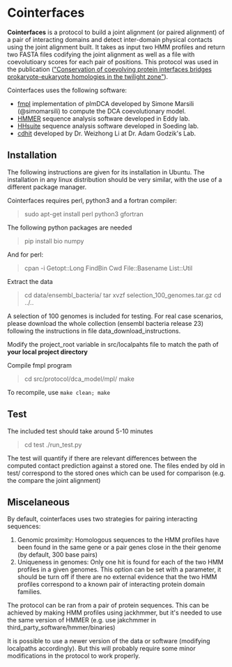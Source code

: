 
# Cointerfaces
**Cointerfaces** is a protocol to build a joint alignment (or paired alignment) of a pair of interacting domains and detect inter-domain physical contacts using the joint alignment built. It takes as input two HMM profiles and return two FASTA files codifying the joint alignment as well as a file with coevolutioary scores for each pair of positions. This protocol was used in the publication (["Conservation of coevolving protein interfaces bridges prokaryote-eukaryote homologies in the twilight zone"](http://www.pnas.org/content/113/52/15018.full)).

Cointerfaces uses the following software:
- [fmpl](https://github.com/simomarsili/fmpl) implementation of plmDCA developed by Simone Marsili (@simomarsili) to compute the DCA coevolutionary model.
- [HMMER](http://hmmer.org/) sequence analysis software developed in Eddy lab.
- [HHsuite](https://github.com/soedinglab/hh-suite) sequence analysis software developed in Soeding lab.
- [cdhit](http://weizhongli-lab.org/cd-hit/) developed by Dr. Weizhong Li at Dr. Adam Godzik's Lab.

## Installation

The following instructions are given for its installation in Ubuntu. The installation in any linux distribution should be very similar, with the use of a different package manager.

Cointerfaces requires perl, python3 and a fortran compiler:
> sudo apt-get install perl python3 gfortran

The following python packages are needed
> pip install bio numpy

And for perl:
> cpan -i Getopt::Long FindBin Cwd File::Basename List::Util

Extract the data
> cd data/ensembl_bacteria/
> tar xvzf selection_100_genomes.tar.gz
> cd ../..

A selection of 100 genomes is included for testing. For real case scenarios, please download the whole collection (ensembl bacteria release 23) following the instructions in file data_download_instructions.

Modify the project_root variable in src/localpahts file to match the path of **your local project directory**

Compile fmpl program
> cd src/protocol/dca_model/mpl/
> make

To recompile, use ``make clean; make``


## Test

The included test should take around 5-10 minutes
> cd test
> ./run_test.py

The test will quantify if there are relevant differences between the computed contact prediction against a stored one. The files ended by old in test/ correspond to the stored ones which can be used for comparison (e.g. the compare the joint alignment)


## Miscelaneous

By default, cointerfaces uses two strategies for pairing interacting sequences:
1. Genomic proximity: Homologous sequences to the HMM profiles have been found in the same gene or a pair genes close in the their genome (by default, 300 base pairs)
2. Uniqueness in genomes: Only one hit is found for each of the two HMM profiles in a given genomes. This option can be set with a parameter, it should be turn off if there are no external evidence that the two HMM profiles correspond to a known pair of interacting protein domain families.

The protocol can be ran from a pair of protein sequences. This can be achieved by making HMM profiles using jackhmmer, but it's needed to use the same version of HMMER (e.g. use jakchmmer in third_party_software/hmmer/binaries)

It is possible to use a newer version of the data or software (modifying localpaths accordingly). But this will probably require some minor modifications in the protocol to work properly.




